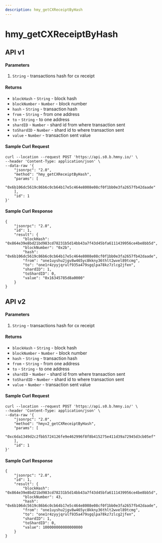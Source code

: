 ```yaml
---
description: hmy_getCXReceiptByHash
---
```


# hmy\_getCXReceiptByHash

## API v1

#### Parameters

1. `String` - transactions hash for cx receipt

#### Returns

* `blockHash` - `String` - block hash
* `blockNumber` - `Number` - block number
* `hash` - `String` - transaction hash
* `from` - `String` - from one address
* `to` - `String` - to one address
* `shardID` - `Number` - shard id from where transaction sent
* `toShardID` - `Number` - shard id to where transaction sent
* `value` - `Number` - transaction sent value

#### Sample Curl Request

```text
curl --location --request POST 'https://api.s0.b.hmny.io/' \
--header 'Content-Type: application/json' \
--data-raw '{
    "jsonrpc": "2.0",
    "method": "hmy_getCXReceiptByHash",
    "params": [
        "0x6b106dc5619c86b6c0cb64b17e5c464e8008e08cf0f1bb0e3fa2657fb42daade"
    ],
    "id": 1
}'
```

#### Sample Curl Response

```text
{
    "jsonrpc": "2.0",
    "id": 1,
    "result": {
        "blockHash": "0x864e39e8bd21bd983cd78231b5d14bb43a7f43d45bfa6111439956ce4be8bb5d",
        "blockNumber": "0x2b",
        "hash": "0x6b106dc5619c86b6c0cb64b17e5c464e8008e08cf0f1bb0e3fa2657fb42daade",
        "from": "one1uyshu2jgv8w465yc8kkny36thlt2wvel89tcmg",
        "to": "one1r4zyyjqrulf935a479sgqlpa78kz7zlcg2jfen",
        "shardID": 1,
        "toShardID": 0,
        "value": "0x16345785d8a0000"
    }
}
```

## API v2

#### Parameters

1. `String` - transactions hash for cx receipt

#### Returns

* `blockHash` - `String` - block hash
* `blockNumber` - `Number` - block number
* `hash` - `String` - transaction hash
* `from` - `String` - from one address
* `to` - `String` - to one address
* `shardID` - `Number` - shard id from where transaction sent
* `toShardID` - `Number` - shard id to where transaction sent
* `value` - `Number` - transaction sent value

#### Sample Curl Request

```text
curl --location --request POST 'https://api.s0.b.hmny.io/' \
--header 'Content-Type: application/json' \
--data-raw '{
    "jsonrpc": "2.0",
    "method": "hmyv2_getCXReceiptByHash",
    "params": [
        "0xc6da1349d2c2fbb5724126fe9e462996f8f8b415275e411d39a72945d3cb05ef"
    ],
    "id": 1
}'
```

#### Sample Curl Response

```text
{
    "jsonrpc": "2.0",
    "id": 1,
    "result": {
        "blockHash": "0x864e39e8bd21bd983cd78231b5d14bb43a7f43d45bfa6111439956ce4be8bb5d",
        "blockNumber": 43,
        "hash": "0x6b106dc5619c86b6c0cb64b17e5c464e8008e08cf0f1bb0e3fa2657fb42daade",
        "from": "one1uyshu2jgv8w465yc8kkny36thlt2wvel89tcmg",
        "to": "one1r4zyyjqrulf935a479sgqlpa78kz7zlcg2jfen",
        "shardID": 1,
        "toShardID": 0,
        "value": 100000000000000000
    }
}
```

